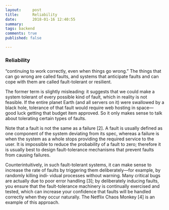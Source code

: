 ```yaml
---
layout:     post
title:      Reliability 
date:       2018-01-16 12:40:55
summary:   
tags: backend
comments: true
published: false

---
```

### Reliability
“continuing to work correctly, even when things go wrong.”
The things that can go wrong are called faults, and systems that anticipate faults and
can cope with them are called fault-tolerant or resilient.

The former term is slightly
misleading: it suggests that we could make a system tolerant of every possible kind of
fault, which in reality is not feasible. If the entire planet Earth (and all servers on it) were swallowed by a black hole, tolerance of that fault would require web hosting in space—good luck getting that budget item approved. So it only makes sense to talk about tolerating certain types of faults.


Note that a fault is not the same as a failure [2]. A fault is usually defined as one component of the system deviating from its spec, whereas a failure is when the system as a whole stops providing the required service to the user. It is impossible to reduce the probability of a fault to zero; therefore it is usually best to design fault-tolerance mechanisms that prevent faults from causing failures.

Counterintuitively, in such fault-tolerant systems, it can make sense to increase the
rate of faults by triggering them deliberately—for example, by randomly killing indi‐
vidual processes without warning. Many critical bugs are actually due to poor error
handling [3]; by deliberately inducing faults, you ensure that the fault-tolerance
machinery is continually exercised and tested, which can increase your confidence
that faults will be handled correctly when they occur naturally. The Netflix Chaos
Monkey [4] is an example of this approach.

